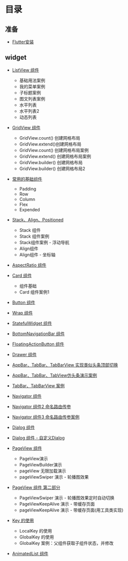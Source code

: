 # 目录

## 准备
- [Flutter安装](./0.prepare/flutter安装.md)

## widget
- [ListView 组件](./2.widget/ListView.md)
    - 基础用法案例
    - 我的菜单案例
    - 子标题案例
    - 图文列表案例
    - 水平列表
    - 水平列表2
    - 动态列表

- [GridView 组件](./2.widget/GridView.md)
    - GridView.count() 创建网格布局
    - GridView.extend()创建网格布局
    - GridView.count() 创建网格布局案例
    - GridView.extend() 创建网格布局案例
    - GridView.builder() 创建网格布局
    - GridView.builder() 创建网格布局2

- [常用的基础组件](./2.widget/various.md)
    - Padding
    - Row
    - Column
    - Flex
    - Expended

- [Stack、Align、Positioned](./2.widget/Stack.md)
    - Stack 组件
    - Stack 组件案例
    - Stack组件案例 - 浮动导航
    - Align组件
    - Align组件 - 坐标轴

- [AspectRatio 组件](./2.widget/AspectRatio.md)

- [Card 组件](./2.widget/Card.md)
    - 组件基础
    - Card 组件案例1


- [Button 组件](./2.widget/Button.md)

- [Wrap 组件](./2.widget/Wrap.md)

- [StatefulWidget 组件](./2.widget/StatefulWidget.md)

- [BottomNavigationBar 组件](./2.widget/BottomNavigationBar.md)

- [FloatingActionButton 组件](./2.widget/FloatingActionButton.md)

- [Drawer 组件](./2.widget/Drawer.md)

- [AppBar、TabBar、TabBarView 实现类似头条顶部切换](./2.widget/AppBar.md)

- [AppBar、TabBar、TabView仿头条演示案例](./2.widget/AppBar2.md)

- [TabBar、TabBarView 案例](./2.widget/TabBar.md)

- [Navigator 组件](./2.widget/Navigator.md)

- [Navigator 组件2 命名路由传参](./2.widget/Navigator2.md)

- [Navigator 组件3 命名路由传参案例](./2.widget/Navigator3.md)

- [Dialog 组件](./2.widget/Dialog.md)

- [Dialog 组件 - 自定义Dialog](./2.widget/Dialog2.md)

- [PageView 组件](./2.widget/PageView.md)
    - PageView演示
    - PageViewBuilder演示
    - pageView 无限加载演示
    - pageViewSwiper 演示 - 轮播图效果

- [PageView 组件 第二部分](./2.widget/PageView2.md)
    - PageViewSwiper 演示 - 轮播图效果定时自动切换
    - PageViewKeepAlive 演示 - 带缓存页面
    - pageViewKeepAlive 演示 - 带缓存页面(用工具类实现)

- [Key 的使用](./2.widget/Key.md)
    - LocalKey 的使用
    - GlobalKey 的使用
    - GlobalKey 案例：父组件获取子组件状态，并修改

- [AnimatedList 组件](./2.widget/AnimatedList.md)


